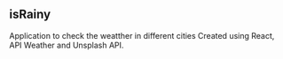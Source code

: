 ## isRainy
Application to check the weatther in different cities
Created using React, API Weather and Unsplash API.